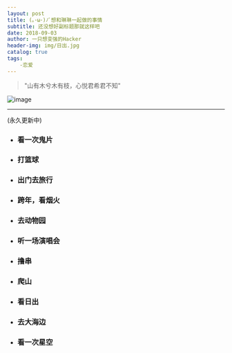 ```yaml
---
layout: post
title: (｡･ω･)ﾉﾞ想和琳琳一起做的事情
subtitle: 还没想好副标题那就这样吧
date: 2018-09-03
author: 一只想变强的Hacker
header-img: img/日出.jpg
catalog: true
tags: 
    -恋爱
---
```

>  "山有木兮木有枝，心悦君希君不知"

![image](https://s1.ax1x.com/2018/09/03/PzDDbR.jpg)

---

(永久更新中)
- ### 看一次鬼片
- ### 打篮球
- ### 出门去旅行
- ### 跨年，看烟火
- ### 去动物园
- ### 听一场演唱会
- ### 撸串
- ### 爬山
- ### 看日出
- ### 去大海边
- ### 看一次星空
